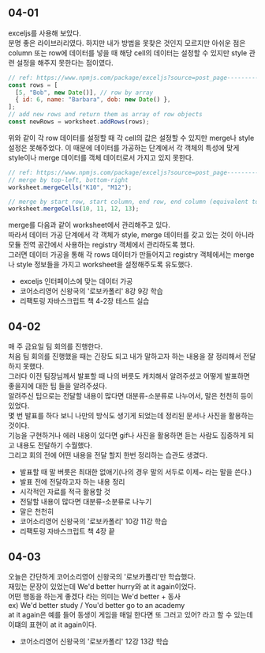 ## 04-01

exceljs를 사용해 보았다.  
분명 좋은 라이브러리였다. 하지만 내가 방법을 못찾은 것인지 모르지만 아쉬운 점은 column 또는 row에 데이터를 넣을 때 해당 cell의 데이터는 설정할 수 있지만 style 관련 설정을 해주지 못한다는 점이였다.

```javascript
// ref: https://www.npmjs.com/package/exceljs?source=post_page---------------------------#rows
const rows = [
  [5, "Bob", new Date()], // row by array
  { id: 6, name: "Barbara", dob: new Date() },
];
// add new rows and return them as array of row objects
const newRows = worksheet.addRows(rows);
```

위와 같이 각 row 데이터를 설정할 때 각 cell의 값은 설정할 수 있지만 merge나 style 설정은 못해주었다.
이 때문에 데이터를 가공하는 단계에서 각 객체의 특성에 맞게 style이나 merge 데이터를 객체 데이터로서 가지고 있지 못한다.

```javascript
// ref: https://www.npmjs.com/package/exceljs?source=post_page---------------------------#merged-cells
// merge by top-left, bottom-right
worksheet.mergeCells("K10", "M12");

// merge by start row, start column, end row, end column (equivalent to K10:M12)
worksheet.mergeCells(10, 11, 12, 13);
```

merge를 다음과 같이 worksheet에서 관리해주고 있다.  
따라서 데이터 가공 단계에서 각 객체가 style, merge 데이터를 갖고 있는 것이 아니라 모듈 전역 공간에서 사용하는 registry 객체에서 관리하도록 했다.  
그러면 데이터 가공을 통해 각 rows 데이터가 만들어지고 registry 객체에서는 merge나 style 정보들을 가지고 worksheet을 설정해주도록 유도했다.

- exceljs 인터페이스에 맞는 데이터 가공
- 코어소리영어 신왕국의 '로보카폴리' 8강 9강 학습
- 리팩토링 자바스크립트 책 4-2장 테스트 실습

## 04-02

매 주 금요일 팀 회의를 진행한다.  
처음 팀 회의를 진행했을 때는 긴장도 되고 내가 말하고자 하는 내용을 잘 정리해서 전달하지 못했다.  
그러다 이전 팀장님께서 발표할 때 나의 버릇도 캐치해서 알려주셨고 어떻게 발표하면 좋을지에 대한 팁 들을 알려주셨다.  
알려주신 팁으로는 전달할 내용이 많다면 대분류-소분류로 나누어서, 말은 천천히 등이 있었다.  
몇 번 발표를 하다 보니 나만의 방식도 생기게 되었는데 정리된 문서나 사진을 활용하는 것이다.  
기능을 구현하거나 에러 내용이 있다면 gif나 사진을 활용하면 듣는 사람도 집중하게 되고 내용도 전달하기 수월했다.  
그리고 회의 전에 어떤 내용을 전달 할지 한번 정리하는 습관도 생겼다.

- 발표할 때 말 버릇은 최대한 없애기(나의 경우 말의 서두로 이제~ 라는 말을 쓴다.)
- 발표 전에 전달하고자 하는 내용 정리
- 시각적인 자료를 적극 활용할 것
- 전달할 내용이 많다면 대분류-소분류로 나누기
- 말은 천천히
- 코어소리영어 신왕국의 '로보카폴리' 10강 11강 학습
- 리팩토링 자바스크립트 책 4장 끝

## 04-03

오늘은 간단하게 코어소리영어 신왕국의 '로보카폴리'만 학습했다.  
재밌는 문장이 있었는데 We'd better hurry와 at it again이었다.  
어떤 행동을 하는게 좋겠다 라는 의미는 We'd better + 동사  
ex) We'd better study / You'd better go to an academy  
at it again은 예를 들어 동생이 게임을 매일 한다면 또 그러고 있어? 라고 할 수 있는데 이떄의 표현이 at it again이다.

- 코어소리영어 신왕국의 '로보카폴리' 12강 13강 학습
